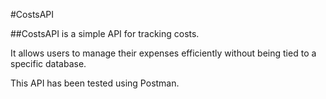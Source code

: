 #CostsAPI 

##CostsAPI is a simple API for tracking costs. 

It allows users to manage their expenses efficiently without being tied to a specific database. 

This API has been tested using Postman.


